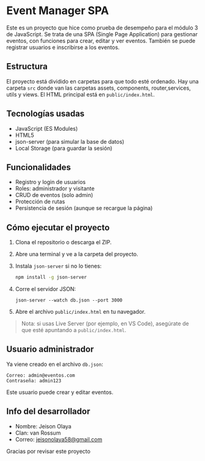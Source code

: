 # Event Manager SPA

Este es un proyecto que hice como prueba de desempeño para el módulo 3 de JavaScript. Se trata de una SPA (Single Page Application) para gestionar eventos, con funciones para crear, editar y ver eventos. También se puede registrar usuarios e inscribirse a los eventos.

## Estructura

El proyecto está dividido en carpetas para que todo esté ordenado. Hay una carpeta `src` donde van las carpetas assets, components, router,services, utils y views. El HTML principal está en `public/index.html`.

## Tecnologías usadas

- JavaScript (ES Modules)
- HTML5
- json-server (para simular la base de datos)
- Local Storage (para guardar la sesión)

## Funcionalidades

- Registro y login de usuarios
- Roles: administrador y visitante
- CRUD de eventos (solo admin)
- Protección de rutas
- Persistencia de sesión (aunque se recargue la página)

## Cómo ejecutar el proyecto

1. Clona el repositorio o descarga el ZIP.
2. Abre una terminal y ve a la carpeta del proyecto.
3. Instala `json-server` si no lo tienes:
   ```bash
   npm install -g json-server
   ```
4. Corre el servidor JSON:

   ```json-server --watch db.json --port 3000```

5. Abre el archivo `public/index.html` en tu navegador.

> Nota: si usas Live Server (por ejemplo, en VS Code), asegúrate de que esté apuntando a `public/index.html`.

## Usuario administrador

Ya viene creado en el archivo `db.json`:

```
Correo: admin@eventos.com
Contraseña: admin123
```

Este usuario puede crear y editar eventos.

## Info del desarrollador

- Nombre: Jeison Olaya
- Clan: van Rossum
- Correo: jeisonolaya58@gmail.com

Gracias por revisar este proyecto 